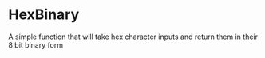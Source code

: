 # HexBinary

A simple function that will take hex character inputs and return them in their 8 bit binary form
